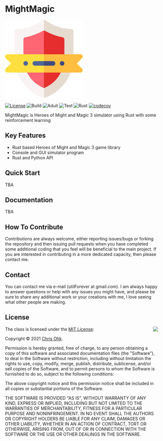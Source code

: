 # MightMagic

<img src="./docs/logo.png" width=256 height=256 />

[![License](https://img.shields.io/badge/Licence-MIT-blue.svg)](https://github.com/utilForever/MightMagic/blob/master/LICENSE) ![Build](https://github.com/utilForever/MightMagic/workflows/Build/badge.svg) ![Aduit](https://github.com/utilForever/MightMagic/workflows/Aduit/badge.svg) ![Test](https://github.com/utilForever/MightMagic/workflows/Test/badge.svg) ![Rust](https://github.com/utilForever/MightMagic/workflows/Rust/badge.svg) [![codecov](https://codecov.io/gh/utilForever/MightMagic/branch/main/graph/badge.svg)](https://codecov.io/gh/utilForever/MightMagic)

MightMagic is Heroes of Might and Magic 3 simulator using Rust with some reinforcement learning

## Key Features

- Rust based Heroes of Might and Magic 3 game library
- Console and GUI simulator program
- Rust and Python API

## Quick Start

TBA

## Documentation

TBA

## How To Contribute

Contributions are always welcome, either reporting issues/bugs or forking the repository and then issuing pull requests when you have completed some additional coding that you feel will be beneficial to the main project. If you are interested in contributing in a more dedicated capacity, then please contact me.

## Contact

You can contact me via e-mail (utilForever at gmail.com). I am always happy to answer questions or help with any issues you might have, and please be sure to share any additional work or your creations with me, I love seeing what other people are making.

## License

<img align="right" src="http://opensource.org/trademarks/opensource/OSI-Approved-License-100x137.png">

The class is licensed under the [MIT License](http://opensource.org/licenses/MIT):

Copyright &copy; 2021 [Chris Ohk](http://www.github.com/utilForever).

Permission is hereby granted, free of charge, to any person obtaining a copy of this software and associated documentation files (the "Software"), to deal in the Software without restriction, including without limitation the rights to use, copy, modify, merge, publish, distribute, sublicense, and/or sell copies of the Software, and to permit persons to whom the Software is furnished to do so, subject to the following conditions:

The above copyright notice and this permission notice shall be included in all copies or substantial portions of the Software.

THE SOFTWARE IS PROVIDED "AS IS", WITHOUT WARRANTY OF ANY KIND, EXPRESS OR IMPLIED, INCLUDING BUT NOT LIMITED TO THE WARRANTIES OF MERCHANTABILITY, FITNESS FOR A PARTICULAR PURPOSE AND NONINFRINGEMENT. IN NO EVENT SHALL THE AUTHORS OR COPYRIGHT HOLDERS BE LIABLE FOR ANY CLAIM, DAMAGES OR OTHER LIABILITY, WHETHER IN AN ACTION OF CONTRACT, TORT OR OTHERWISE, ARISING FROM, OUT OF OR IN CONNECTION WITH THE SOFTWARE OR THE USE OR OTHER DEALINGS IN THE SOFTWARE.
